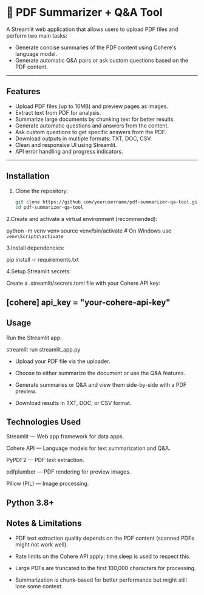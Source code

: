 # 📄 PDF Summarizer + Q&A Tool

A Streamlit web application that allows users to upload PDF files and perform two main tasks:
- Generate concise summaries of the PDF content using Cohere's language model.
- Generate automatic Q&A pairs or ask custom questions based on the PDF content.

---

## Features

- Upload PDF files (up to 10MB) and preview pages as images.
- Extract text from PDF for analysis.
- Summarize large documents by chunking text for better results.
- Generate automatic questions and answers from the content.
- Ask custom questions to get specific answers from the PDF.
- Download outputs in multiple formats: TXT, DOC, CSV.
- Clean and responsive UI using Streamlit.
- API error handling and progress indicators.

---

## Installation

1. Clone the repository:

   ```bash
   git clone https://github.com/yourusername/pdf-summarizer-qa-tool.git
   cd pdf-summarizer-qa-tool
   
2.Create and activate a virtual environment (recommended):

python -m venv venv
source venv/bin/activate  # On Windows use `venv\Scripts\activate`

3.Install dependencies:

pip install -r requirements.txt

4.Setup Streamlit secrets:

Create a .streamlit/secrets.toml file with your Cohere API key:

[cohere]
api_key = "your-cohere-api-key"
---
## Usage

Run the Streamlit app:

streamlit run streamlit_app.py

- Upload your PDF file via the uploader.

- Choose to either summarize the document or use the Q&A features.

- Generate summaries or Q&A and view them side-by-side with a PDF preview.

- Download results in TXT, DOC, or CSV format.

## Technologies Used

Streamlit — Web app framework for data apps.

Cohere API — Language models for text summarization and Q&A.

PyPDF2 — PDF text extraction.

pdfplumber — PDF rendering for preview images.

Pillow (PIL) — Image processing.

Python 3.8+
---
## Notes & Limitations

- PDF text extraction quality depends on the PDF content (scanned PDFs might not work well).

- Rate limits on the Cohere API apply; time.sleep is used to respect this.

- Large PDFs are truncated to the first 100,000 characters for processing.

- Summarization is chunk-based for better performance but might still lose some context.
